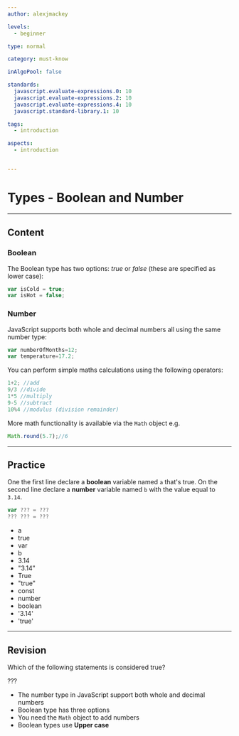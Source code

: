```yaml
---
author: alexjmackey

levels:
  - beginner

type: normal

category: must-know

inAlgoPool: false

standards:
  javascript.evaluate-expressions.0: 10
  javascript.evaluate-expressions.2: 10
  javascript.evaluate-expressions.4: 10
  javascript.standard-library.1: 10

tags:
  - introduction

aspects:
  - introduction


---
```

# Types - Boolean and Number

---
## Content

### Boolean

The Boolean type has two options: *true* or *false* (these are specified as lower case):

```javascript
var isCold = true;
var isHot = false;
```

### Number

JavaScript supports both whole and decimal numbers all using the same number type:

```javascript
var numberOfMonths=12;
var temperature=17.2;
```

You can perform simple maths calculations using the following operators:

```javascript
1+2; //add
9/3 //divide
1*5 //multiply
9-5 //subtract
10%4 //modulus (division remainder)
```

More math functionality is available via the `Math` object e.g.

```javascript
Math.round(5.7);//6
```

---
## Practice

One the first line declare a **boolean** variable named `a` that's true.
On the second line declare a **number** variable named `b` with the value equal to `3.14`.

```javascript
var ??? = ???
??? ??? = ???
```

* a
* true
* var
* b
* 3.14
* "3.14"
* True
* "true"
* const
* number
* boolean
* '3.14'
* 'true'

---
## Revision

Which of the following statements is considered true?

???

* The number type in JavaScript support both whole and decimal numbers
* Boolean type has three options
* You need the `Math` object to add numbers
* Boolean types use **Upper case**
 
